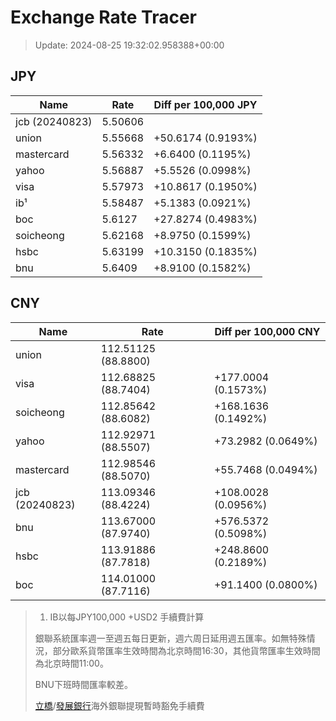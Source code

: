 # Exchange Rate Tracer

> Update: 2024-08-25 19:32:02.958388+00:00

## JPY

| Name           |    Rate | Diff per 100,000 JPY   |
|----------------|---------|------------------------|
| jcb (20240823) | 5.50606 |                        |
| union          | 5.55668 | +50.6174 (0.9193%)     |
| mastercard     | 5.56332 | +6.6400 (0.1195%)      |
| yahoo          | 5.56887 | +5.5526 (0.0998%)      |
| visa           | 5.57973 | +10.8617 (0.1950%)     |
| ib¹            | 5.58487 | +5.1383 (0.0921%)      |
| boc            | 5.6127  | +27.8274 (0.4983%)     |
| soicheong      | 5.62168 | +8.9750 (0.1599%)      |
| hsbc           | 5.63199 | +10.3150 (0.1835%)     |
| bnu            | 5.6409  | +8.9100 (0.1582%)      |

## CNY

| Name           | Rate                | Diff per 100,000 CNY   |
|----------------|---------------------|------------------------|
| union          | 112.51125	(88.8800) |                        |
| visa           | 112.68825	(88.7404) | +177.0004 (0.1573%)    |
| soicheong      | 112.85642	(88.6082) | +168.1636 (0.1492%)    |
| yahoo          | 112.92971	(88.5507) | +73.2982 (0.0649%)     |
| mastercard     | 112.98546	(88.5070) | +55.7468 (0.0494%)     |
| jcb (20240823) | 113.09346	(88.4224) | +108.0028 (0.0956%)    |
| bnu            | 113.67000	(87.9740) | +576.5372 (0.5098%)    |
| hsbc           | 113.91886	(87.7818) | +248.8600 (0.2189%)    |
| boc            | 114.01000	(87.7116) | +91.1400 (0.0800%)     |


> 1. IB以每JPY100,000 +USD2 手續費計算
>
> 銀聯系統匯率週一至週五每日更新，週六周日延用週五匯率。如無特殊情況，部分歐系貨幣匯率生效時間為北京時間16:30，其他貨幣匯率生效時間為北京時間11:00。
>
> BNU下班時間匯率較差。
>
> [立橋](https://www.wlbank.com.mo/uploads/ueditor/file/20181211/1544536513900230.pdf)/[發展銀行](https://www.mdb.com.mo/Service_Charges_20230728.pdf)海外銀聯提現暫時豁免手續費

